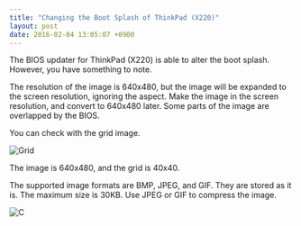 ```yaml
---
title: "Changing the Boot Splash of ThinkPad (X220)"
layout: post
date: 2016-02-04 13:05:07 +0900
---
```

The BIOS updater for ThinkPad (X220) is able to alter the boot splash. However,
you have something to note.

The resolution of the image is 640x480, but the image will be expanded
to the screen resolution, ignoring the aspect. Make the image in the screen
resolution, and convert to 640x480 later. Some parts of the image are overlapped
by the BIOS.

You can check with the grid image.

![Grid]({{site.url}}/assets/2016-02-04-grid.jpg)

The image is 640x480, and the grid is 40x40.

The supported image formats are BMP, JPEG, and GIF. They are stored as it is.
The maximum size is 30KB. Use JPEG or GIF to compress the image.

![C]({{site.url}}/assets/2016-02-04-c.jpg)
